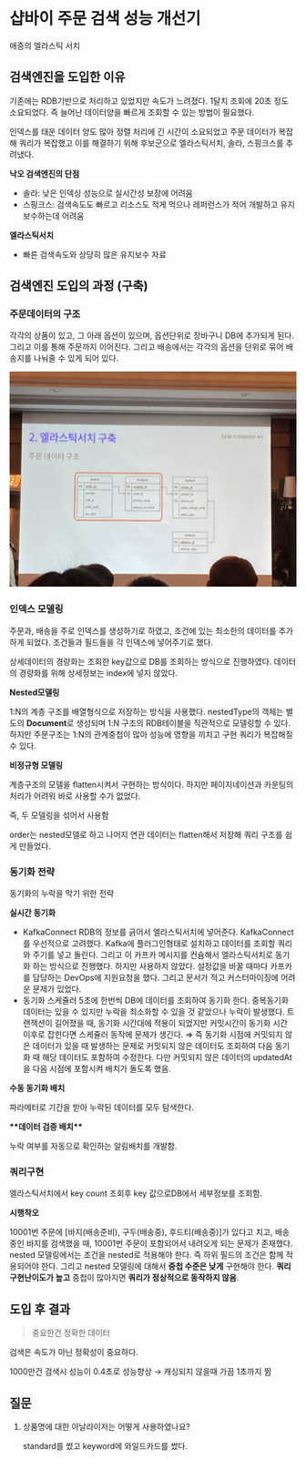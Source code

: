 # 샵바이 주문 검색 성능 개선기

애증의 엘라스틱 서치

## 검색엔진을 도입한 이유

기존에는 RDB기반으로 처리하고 있었지만 속도가 느려졌다. 1달치 조회에 20초 정도 소요되었다. 즉 늘어난 데이터양을 빠르게 조회할 수 있는 방법이 필요했다.

인덱스를 태운 데이터 양도 많아 정렬 처리에 긴 시간이 소요되었고 주문 데이터가 복잡해 쿼리가 복잡했고 이를 해결하기 위해 후보군으로 엘라스틱서치, 솔라, 스핑크스를 추려냈다.

**낙오 검색엔진의 단점**

- 솔라: 낮은 인덱싱 성능으로 실시간성 보장에 어려움
- 스핑크스: 검색속도도 빠르고 리소스도 적게 먹으나 레퍼런스가 적어 개발하고 유지보수하는데 어려움

**엘라스틱서치**

- 빠른 검색속도와 상당히 많은 유지보수 자료

## 검색엔진 도입의 과정 (구축)

### 주문데이터의 구조

각각의 상품이 있고, 그 아래 옵션이 있으며, 옵션단위로 장바구니 DB에 추가되게 된다. 그리고 이를 통해 주문까지 이어진다. 그리고 배송에서는 각각의 옵션을 단위로 묶어 배송지를 나눠줄 수 있게 되어 있다.

![B0A703FF-F020-4510-A534-7B2AAEF1B457.jpeg](assets/B0A703FF-F020-4510-A534-7B2AAEF1B457.jpeg)

### 인덱스 모델링

주문과, 배송을 주로 인덱스를 생성하기로 하였고, 조건에 있는 최소한의 데이터를 추가하게 되었다. 조건들과 필드들을 각 인덱스에 넣어주기로 했다.

상세데이터의 경량화는 조회한 key값으로 DB를 조회하는 방식으로 진행하였다. 데이터의 경량화를 위해 상세정보는 index에 넣지 않았다.

**Nested모델링**

1:N의 계층 구조를 배열형식으로 저장하는 방식을 사용했다. nestedType의 객체는 별도의 **Document**로 생성되며 1:N 구조의 RDB테이블을 직관적으로 모델링할 수 있다. 하지만 주문구조는 1:N의 관계중첩이 많아 성능에 영향을 끼치고 구현 쿼리가 복잡해질 수 있다.

**비정규형 모델링**

계층구조의 모델을 flatten시켜서 구현하는 방식이다. 하지만 페이지네이션과 카운팅의 처리가 어려워 바로 사용할 수가 없었다.

즉, 두 모델링을 섞어서 사용함

order는 nested모델로 하고 나머지 연관 데이터는 flatten해서 저장해 쿼리 구조를 쉽게 만들었다.

### 동기화 전략

동기화의 누락을 막기 위한 전략

**실시간 동기화**

- KafkaConnect
  RDB의 정보를 긁어서 엘라스틱서치에 넣어준다. KafkaConnect를 우선적으로 고려했다. Kafka에 플러그인형태로 설치하고 데이터를 조회할 쿼리와 주기를 넣고 돌린다. 그리고 이 카프카 메시지를 컨슘해서 엘라스틱서치로 동기화 하는 방식으로 진행했다. 하지만 사용하지 않았다.
  설정값을 바꿀 때마다 카프카를 담당하는 DevOps에 지원요청을 했다. 그리고 문서가 적고 커스터마이징에 어려운 문제가 있었다.
- 동기화 스케쥴러
  5초에 한번씩 DB에 데이터를 조회하여 동기화 한다. 중복동기화 데이터는 있을 수 있지만 누락을 최소화할 수 있을 것 같았으나 누락이 발생했다. 트랜잭션이 길어졌을 때, 동기화 시간대에 적용이 되었지만 커밋시간이 동기화 시간 이후로 잡힌다면 스케쥴러 동작에 문제가 생긴다.
  ⇒ 즉 동기화 시점에 커밋되지 않은 데이터가 있을 때 발생하는 문제로 커밋되지 않은 데이터도 조회하여 다음 동기화 때 해당 데이터도 포함하여 수정한다. 다만 커밋되지 않은 데이터의 updatedAt을 다음 시점에 포함시켜 배치가 돌도록 했음.

**수동 동기화 배치**

파라메터로 기간을 받아 누락된 데이터를 모두 탐색한다.

**************\*\***************데이터 검증 배치**************\*\***************

누락 여부를 자동으로 확인하는 알림배치를 개발함.

### 쿼리구현

엘라스틱서치에서 key count 조회후 key 값으로DB에서 세부정보를 조회함.

**시행착오**

10001번 주문에 [바지(배송준비), 구두(배송중), 후드티(배송중)]가 있다고 치고, 배송중인 바지를 검색했을 때, 10001번 주문이 포함되어서 내려오게 되는 문제가 존재했다. nested 모델링에서는 조건을 nested로 적용해야 한다. 즉 하위 필드의 조건은 함께 적용되어야 한다. 그리고 nested 모델링에 대해서 **중첩 수준은 낮게** 구현해야 한다. **쿼리 구현난이도가 높고** 중첩이 많아지면 **쿼리가 정상적으로 동작하지 않음**.

## 도입 후 결과

> 중요한건 정확한 데이터

검색은 속도가 아닌 정확성이 중요하다.

1000만건 검색시 성능이 0.4초로 성능향상 → 캐싱되지 않을때 가끔 1초까지 뜀

## 질문

1. 상품명에 대한 아날라이저는 어떻게 사용하였나요?

   standard를 썼고 keyword에 와일드카드를 썼다.
